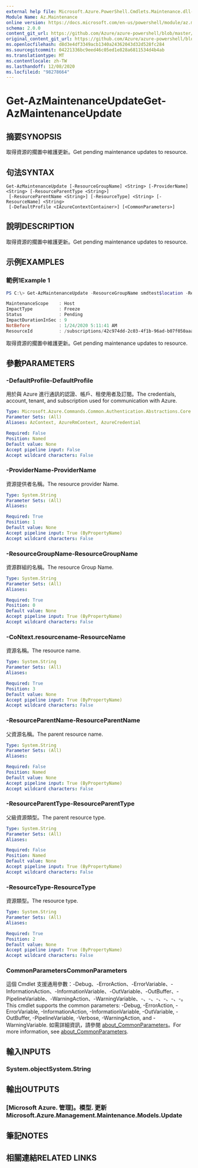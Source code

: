 ```yaml
---
external help file: Microsoft.Azure.PowerShell.Cmdlets.Maintenance.dll-Help.xml
Module Name: Az.Maintenance
online version: https://docs.microsoft.com/en-us/powershell/module/az.maintenance/get-azmaintenanceupdate
schema: 2.0.0
content_git_url: https://github.com/Azure/azure-powershell/blob/master/src/Maintenance/Maintenance/help/Get-AzMaintenanceUpdate.md
original_content_git_url: https://github.com/Azure/azure-powershell/blob/master/src/Maintenance/Maintenance/help/Get-AzMaintenanceUpdate.md
ms.openlocfilehash: d8d3e4df3349acb1340a24362043d32d528fc284
ms.sourcegitcommit: 04221336bc9eed46c05ed1e828a6811534d4b4ab
ms.translationtype: MT
ms.contentlocale: zh-TW
ms.lasthandoff: 12/08/2020
ms.locfileid: "98278664"
---
```

# <span data-ttu-id="adb02-101">Get-AzMaintenanceUpdate</span><span class="sxs-lookup"><span data-stu-id="adb02-101">Get-AzMaintenanceUpdate</span></span>

## <span data-ttu-id="adb02-102">摘要</span><span class="sxs-lookup"><span data-stu-id="adb02-102">SYNOPSIS</span></span>
<span data-ttu-id="adb02-103">取得資源的擱置中維護更新。</span><span class="sxs-lookup"><span data-stu-id="adb02-103">Get pending maintenance updates to resource.</span></span>

## <span data-ttu-id="adb02-104">句法</span><span class="sxs-lookup"><span data-stu-id="adb02-104">SYNTAX</span></span>

```
Get-AzMaintenanceUpdate [-ResourceGroupName] <String> [-ProviderName] <String> [-ResourceParentType <String>]
 [-ResourceParentName <String>] [-ResourceType] <String> [-ResourceName] <String>
 [-DefaultProfile <IAzureContextContainer>] [<CommonParameters>]
```

## <span data-ttu-id="adb02-105">說明</span><span class="sxs-lookup"><span data-stu-id="adb02-105">DESCRIPTION</span></span>
<span data-ttu-id="adb02-106">取得資源的擱置中維護更新。</span><span class="sxs-lookup"><span data-stu-id="adb02-106">Get pending maintenance updates to resource.</span></span>

## <span data-ttu-id="adb02-107">示例</span><span class="sxs-lookup"><span data-stu-id="adb02-107">EXAMPLES</span></span>

### <span data-ttu-id="adb02-108">範例1</span><span class="sxs-lookup"><span data-stu-id="adb02-108">Example 1</span></span>
```powershell
PS C:\> Get-AzMaintenanceUpdate -ResourceGroupName smdtest$location -ResourceParentType hostGroups -ResourceParentName smddhg$location -ResourceType hosts -ResourceName smddh$location -ProviderName Microsoft.Compute

MaintenanceScope    : Host
ImpactType          : Freeze
Status              : Pending
ImpactDurationInSec : 9
NotBefore           : 1/24/2020 5:11:41 AM
ResourceId          : /subscriptions/42c974dd-2c03-4f1b-96ad-b07f050aaa74/resourcegroups/smdtestwestus2/providers/Microsoft.Compute/hostGroups/smddhgwestus2/hosts/smddhwestus2
```

<span data-ttu-id="adb02-109">取得資源的擱置中維護更新。</span><span class="sxs-lookup"><span data-stu-id="adb02-109">Get pending maintenance updates to resource.</span></span>

## <span data-ttu-id="adb02-110">參數</span><span class="sxs-lookup"><span data-stu-id="adb02-110">PARAMETERS</span></span>

### <span data-ttu-id="adb02-111">-DefaultProfile</span><span class="sxs-lookup"><span data-stu-id="adb02-111">-DefaultProfile</span></span>
<span data-ttu-id="adb02-112">用於與 Azure 進行通訊的認證、帳戶、租使用者及訂閱。</span><span class="sxs-lookup"><span data-stu-id="adb02-112">The credentials, account, tenant, and subscription used for communication with Azure.</span></span>

```yaml
Type: Microsoft.Azure.Commands.Common.Authentication.Abstractions.Core.IAzureContextContainer
Parameter Sets: (All)
Aliases: AzContext, AzureRmContext, AzureCredential

Required: False
Position: Named
Default value: None
Accept pipeline input: False
Accept wildcard characters: False
```

### <span data-ttu-id="adb02-113">-ProviderName</span><span class="sxs-lookup"><span data-stu-id="adb02-113">-ProviderName</span></span>
<span data-ttu-id="adb02-114">資源提供者名稱。</span><span class="sxs-lookup"><span data-stu-id="adb02-114">The resource provider Name.</span></span>

```yaml
Type: System.String
Parameter Sets: (All)
Aliases:

Required: True
Position: 1
Default value: None
Accept pipeline input: True (ByPropertyName)
Accept wildcard characters: False
```

### <span data-ttu-id="adb02-115">-ResourceGroupName</span><span class="sxs-lookup"><span data-stu-id="adb02-115">-ResourceGroupName</span></span>
<span data-ttu-id="adb02-116">資源群組的名稱。</span><span class="sxs-lookup"><span data-stu-id="adb02-116">The resource Group Name.</span></span>

```yaml
Type: System.String
Parameter Sets: (All)
Aliases:

Required: True
Position: 0
Default value: None
Accept pipeline input: True (ByPropertyName)
Accept wildcard characters: False
```

### <span data-ttu-id="adb02-117">-CoNtext.resourcename</span><span class="sxs-lookup"><span data-stu-id="adb02-117">-ResourceName</span></span>
<span data-ttu-id="adb02-118">資源名稱。</span><span class="sxs-lookup"><span data-stu-id="adb02-118">The resource name.</span></span>

```yaml
Type: System.String
Parameter Sets: (All)
Aliases:

Required: True
Position: 3
Default value: None
Accept pipeline input: True (ByPropertyName)
Accept wildcard characters: False
```

### <span data-ttu-id="adb02-119">-ResourceParentName</span><span class="sxs-lookup"><span data-stu-id="adb02-119">-ResourceParentName</span></span>
<span data-ttu-id="adb02-120">父資源名稱。</span><span class="sxs-lookup"><span data-stu-id="adb02-120">The parent resource name.</span></span>

```yaml
Type: System.String
Parameter Sets: (All)
Aliases:

Required: False
Position: Named
Default value: None
Accept pipeline input: True (ByPropertyName)
Accept wildcard characters: False
```

### <span data-ttu-id="adb02-121">-ResourceParentType</span><span class="sxs-lookup"><span data-stu-id="adb02-121">-ResourceParentType</span></span>
<span data-ttu-id="adb02-122">父級資源類型。</span><span class="sxs-lookup"><span data-stu-id="adb02-122">The parent resource type.</span></span>

```yaml
Type: System.String
Parameter Sets: (All)
Aliases:

Required: False
Position: Named
Default value: None
Accept pipeline input: True (ByPropertyName)
Accept wildcard characters: False
```

### <span data-ttu-id="adb02-123">-ResourceType</span><span class="sxs-lookup"><span data-stu-id="adb02-123">-ResourceType</span></span>
<span data-ttu-id="adb02-124">資源類型。</span><span class="sxs-lookup"><span data-stu-id="adb02-124">The resource type.</span></span>

```yaml
Type: System.String
Parameter Sets: (All)
Aliases:

Required: True
Position: 2
Default value: None
Accept pipeline input: True (ByPropertyName)
Accept wildcard characters: False
```

### <span data-ttu-id="adb02-125">CommonParameters</span><span class="sxs-lookup"><span data-stu-id="adb02-125">CommonParameters</span></span>
<span data-ttu-id="adb02-126">這個 Cmdlet 支援通用參數：-Debug、-ErrorAction、-ErrorVariable、-InformationAction、-InformationVariable、-OutVariable、-OutBuffer、-PipelineVariable、-WarningAction、-WarningVariable、-、-、-、-、-、-。</span><span class="sxs-lookup"><span data-stu-id="adb02-126">This cmdlet supports the common parameters: -Debug, -ErrorAction, -ErrorVariable, -InformationAction, -InformationVariable, -OutVariable, -OutBuffer, -PipelineVariable, -Verbose, -WarningAction, and -WarningVariable.</span></span> <span data-ttu-id="adb02-127">如需詳細資訊，請參閱 [about_CommonParameters](http://go.microsoft.com/fwlink/?LinkID=113216)。</span><span class="sxs-lookup"><span data-stu-id="adb02-127">For more information, see [about_CommonParameters](http://go.microsoft.com/fwlink/?LinkID=113216).</span></span>

## <span data-ttu-id="adb02-128">輸入</span><span class="sxs-lookup"><span data-stu-id="adb02-128">INPUTS</span></span>

### <span data-ttu-id="adb02-129">System.object</span><span class="sxs-lookup"><span data-stu-id="adb02-129">System.String</span></span>

## <span data-ttu-id="adb02-130">輸出</span><span class="sxs-lookup"><span data-stu-id="adb02-130">OUTPUTS</span></span>

### <span data-ttu-id="adb02-131">[Microsoft Azure. 管理]。模型. 更新</span><span class="sxs-lookup"><span data-stu-id="adb02-131">Microsoft.Azure.Management.Maintenance.Models.Update</span></span>

## <span data-ttu-id="adb02-132">筆記</span><span class="sxs-lookup"><span data-stu-id="adb02-132">NOTES</span></span>

## <span data-ttu-id="adb02-133">相關連結</span><span class="sxs-lookup"><span data-stu-id="adb02-133">RELATED LINKS</span></span>
